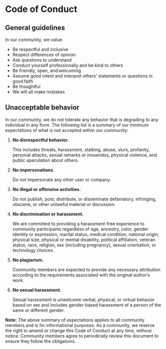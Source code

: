 # Code of Conduct

## General guidelines

In our community,  we value:

* Be respectful and inclusive
* Respect differences of opinion
* Ask questions to understand
* Conduct yourself professionally and be kind to others
* Be friendly, open, and welcoming
* Assume good intent and interpret others’ statements or questions in good faith
* Be thoughtful
* We will all make mistakes

## Unacceptable behavior

In our community, we do not tolerate any behavior that is degrading to any individual in any form. The following list is a summary of our minimum expectations of what is not accepted within our community:

1. **No disrespectful behavior.**
   
   This includes threats, harassment, stalking, abuse, slurs, profanity, personal attacks, sexual remarks or innuendos, physical violence, and public speculation about others.
2. **No impersonations.**
  
   Do not impersonate any other user or company.
3. **No illegal or offensive activities.**
   
   Do not publish, post, distribute, or disseminate defamatory, infringing, obscene, or other unlawful material or discussion.
4. **No discrimination or harassment.**

   We are committed to providing a harassment-free experience to community participants regardless of age, ancestry, color, gender identity or expression, marital status, medical condition, national origin, physical size, physical or mental disability, political affiliation, veteran status, race, religion, sex (including pregnancy), sexual orientation, or technology choices.
5. **No plagiarism.**
   
    Community members are expected to provide any necessary attribution according to the requirements associated with the original author’s work.
6. **No sexual harassment.**

   Sexual harassment is unwelcome verbal, physical, or virtual behavior based on sex and includes gender-based harassment of a person of the same or different gender.

**Note:** The above summary of expectations applies to all community members and is for informational purposes. As a community, we reserve the right to amend or change this Code of Conduct at any time, without notice. Community members agree to periodically review this document to ensure they follow the obligations.
